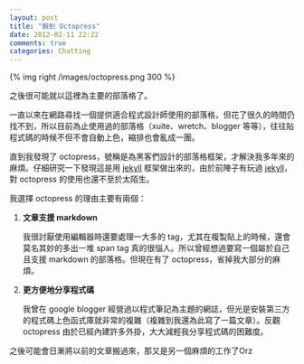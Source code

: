 ```yaml
---
layout: post
title: "搬到 Octopress"
date: 2012-02-11 22:22
comments: true
categories: Chatting
---
```


{% img right /images/octopress.png 300 %}

之後很可能就以這裡為主要的部落格了。

一直以來在網路尋找一個提供適合程式設計師使用的部落格，但花了很久的時間仍找不到，所以目前為止使用過的部落格（xuite、wretch、blogger 等等），往往貼程式碼的時候不但不會自動上色，縮排也會亂成一團。

<!-- more -->

直到我發現了 octopress，號稱是為黑客們設計的部落格框架，才解決我多年來的麻煩。仔細研究一下發現這是用 [jekyll] 框架做出來的，由於前陣子有玩過 [jekyll]，對 octopress 的使用也還不至於太陌生。

我選擇 octopress 的理由主要有兩個：

1. **文章支援 markdown**

   我很討厭使用編輯器時還要處理一大多的 tag，尤其在複製貼上的時候，還會莫名其妙的多出一堆 span tag 真的很惱人。所以曾經想過要寫一個屬於自己且支援 markdown 的部落格。但現在有了 octopress，省掉我大部分的麻煩。

2. **更方便地分享程式碼**

   我曾在 google blogger 經營過以程式筆記為主題的網誌，但光是安裝第三方的程式碼上色函式庫就非常的複雜（複雜到我還為此寫了一篇文章）。反觀 octopress 由於已經內建許多外掛，大大減輕我分享程式碼的困難度。

之後可能會日漸將以前的文章搬過來，那又是另一個麻煩的工作了Orz

[jekyll]: http://jekyllrb.com/
